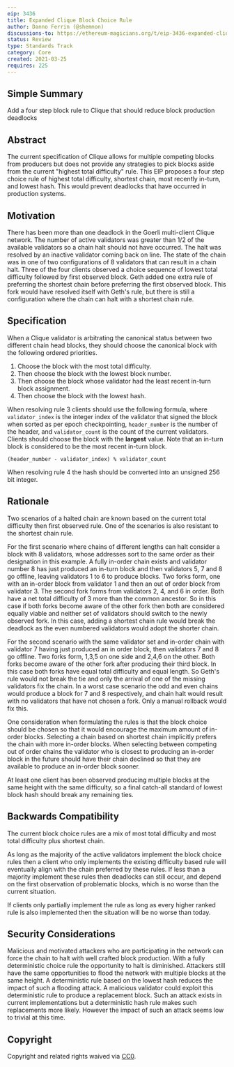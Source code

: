 ```yaml
---
eip: 3436
title: Expanded Clique Block Choice Rule
author: Danno Ferrin (@shemnon)
discussions-to: https://ethereum-magicians.org/t/eip-3436-expanded-clique-block-choice-rule/5809
status: Review
type: Standards Track
category: Core
created: 2021-03-25
requires: 225
---
```


## Simple Summary

Add a four step block rule to Clique that should reduce block production deadlocks

## Abstract

The current specification of Clique allows for multiple competing blocks from producers but does not provide any strategies to pick blocks aside from the current "highest total difficulty" rule. This EIP proposes a four step choice rule of highest total difficulty, shortest chain, most recently in-turn, and lowest hash. This would prevent deadlocks that have occurred in production systems.

## Motivation

There has been more than one deadlock in the Goerli multi-client Clique network. The number of active validators was greater than 1/2 of the available validators so a chain halt should not have occurred. The halt was resolved by an inactive validator coming back on line. The state of the chain was in one of two configurations of 8 validators that can result in a chain halt. Three of the four clients observed a choice sequence of lowest total difficulty followed by first observed block. Geth added one extra rule of preferring the shortest chain before preferring the first observed block. This fork would have resolved itself with Geth's rule, but there is still a configuration where the chain can halt with a shortest chain rule.

## Specification

When a Clique validator is arbitrating the canonical status between two different chain head blocks, they should choose the canonical block with the following ordered priorities.

1. Choose the block with the most total difficulty.
2. Then choose the block with the lowest block number.
3. Then choose the block whose validator had the least recent in-turn block assignment.
4. Then choose the block with the lowest hash.

When resolving rule 3 clients should use the following formula, where `validator_index` is the integer index of the validator that signed the block when sorted as per epoch checkpointing, `header_number` is the number of the header, and `validator_count` is the count of the current validators. Clients should choose the block with the **largest** value. Note that an in-turn block is considered to be the most recent in-turn block.

```
(header_number - validator_index) % validator_count
```

When resolving rule 4 the hash should be converted into an unsigned 256 bit integer.

## Rationale

Two scenarios of a halted chain are known based on the current total difficulty then first observed rule. One of the scenarios is also resistant to the shortest chain rule.

For the first scenario where chains of different lengths can halt consider a block with 8 validators, whose addresses sort to the same order as their designation in this example. A fully in-order chain exists and validator number 8 has just produced an in-turn block and then validators 5, 7 and 8 go offline, leaving validators 1 to 6 to produce blocks. Two forks form, one with an in-order block from validator 1 and then an out of order block from validator 3. The second fork forms from validators 2, 4, and 6 in order. Both have a net total difficulty of 3 more than the common ancestor. So in this case if both forks become aware of the other fork then both are considered equally viable and neither set of validators should switch to the newly observed fork. In this case, adding a shortest chain rule would break the deadlock as the even numbered validators would adopt the shorter chain.

For the second scenario with the same validator set and in-order chain with validator 7 having just produced an in order block, then validators 7 and 8 go offline. Two forks form, 1,3,5 on one side and 2,4,6 on the other. Both forks become aware of the other fork after producing their third block. In this case both forks have equal total difficulty and equal length. So Geth's rule would not break the tie and only the arrival of one of the missing validators fix the chain. In a worst case scenario the odd and even chains would produce a block for 7 and 8 respectively, and chain halt would result with no validators that have not chosen a fork. Only a manual rollback would fix this.

One consideration when formulating the rules is that the block choice should be chosen so that it would encourage the maximum amount of in-order blocks. Selecting a chain based on shortest chain implicitly prefers the chain with more in-order blocks. When selecting between competing out of order chains the validator who is closest to producing an in-order block in the future should have their chain declined so that they are available to produce an in-order block sooner.

At least one client has been observed producing multiple blocks at the same height with the same difficulty, so a final catch-all standard of lowest block hash should break any remaining ties.

## Backwards Compatibility

The current block choice rules are a mix of most total difficulty and most total difficulty plus shortest chain.

As long as the majority of the active validators implement the block choice rules then a client who only implements the existing difficulty based rule will eventually align with the chain preferred by these rules. If less than a majority implement these rules then deadlocks can still occur, and depend on the first observation of problematic blocks, which is no worse than the current situation.

If clients only partially implement the rule as long as every higher ranked rule is also implemented then the situation will be no worse than today.

## Security Considerations

Malicious and motivated attackers who are participating in the network can force the chain to halt with well crafted block production. With a fully deterministic choice rule the opportunity to halt is diminished. Attackers still have the same opportunities to flood the network with multiple blocks at the same height. A deterministic rule based on the lowest hash reduces the impact of such a flooding attack. A malicious validator could exploit this deterministic rule to produce a replacement block. Such an attack exists in current implementations but a deterministic hash rule makes such replacements more likely. However the impact of such an attack seems low to trivial at this time.

## Copyright

Copyright and related rights waived via [CC0](https://creativecommons.org/publicdomain/zero/1.0/).
